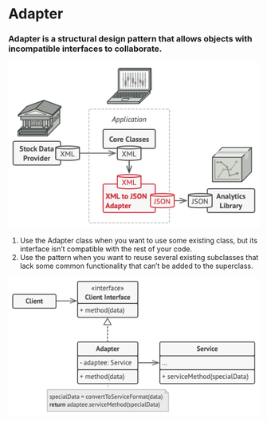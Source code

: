 # **Adapter**
### Adapter is a structural design pattern that allows objects with incompatible interfaces to collaborate.
![](resource/solution-en.png)

1. Use the Adapter class when you want to use some existing class, but its interface isn’t compatible with the rest of your code.
2.  Use the pattern when you want to reuse several existing subclasses that lack some common functionality that can’t be added to the superclass.

![](resource/structure-object-adapter.png)